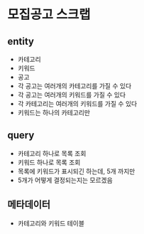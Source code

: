 # 모집공고 스크랩

## entity

- 카테고리
- 키워드
- 공고
- 각 공고는 여러개의 카테고리를 가질 수 있다
- 각 공고는 여러개의 키워드를 가질 수 있다
- 각 카테고리는 여러개의 키워드를 가질 수 있다
- 키워드는 하나의 카테고리만

## query

- 카테고리 하나로 목록 조회
- 키워드 하나로 목록 조회
- 목록에 키워드가 표시되긴 하는데, 5개 까지만
- 5개가 어떻게 결정되는지는 모르겠음

## 메타데이터

- 카테고리와 키워드 테이블
